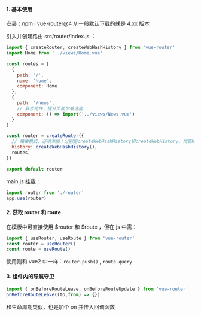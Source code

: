 #### 1. 基本使用

安装：npm i vue-router@4  // 一般默认下载的就是 4.xx 版本

引入并创建路由  src/router/index.js ：

```js
import { createRouter, createWebHashHistory } from 'vue-router'
import Home from '../views/Home.vue'

const routes = [
  {
    path: '/',
    name: 'home',
    component: Home
  },
  {
    path: '/news',
    // 异步组件，提升页面加载速度
    component: () => import('../views/News.vue')
  }
]

const router = createRouter({
  // 路由模式，必须添加；分别是createWebHashHistory和createWebHistory，代表hash和 history模式
  history: createWebHashHistory(),
  routes,
})

export default router
```

main.js 挂载：

```js
import router from './router'
app.use(router)
```



#### 2. 获取 router 和 route

在模板中可直接使用 $router 和 $route ，但在 js 中需：

```js
import { useRouter, useRoute } from 'vue-router'
const router = useRouter()
const route = useRoute()
```

使用则和 vue2 中一样：`router.push()` , `route.query`



#### 3. 组件内的导航守卫

```js
import { onBeforeRouteLeave, onBeforeRouteUpdate } from 'vue-router'
onBeforeRouteLeave((to,from) => {})
```

和生命周期类似，也是加个 on 并传入回调函数




